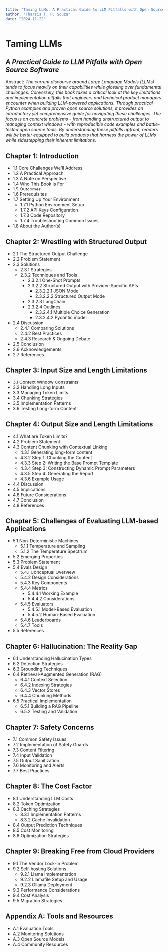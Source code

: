 ```yaml
---
title: "Taming LLMs: A Practical Guide to LLM Pitfalls with Open Source Software"
author: "Tharsis T. P. Souza"
date: "2024-11-22"
---
```


# Taming LLMs
## *A Practical Guide to LLM Pitfalls with Open Source Software*


Abstract: *The current discourse around Large Language Models (LLMs) tends to focus heavily on their capabilities while glossing over fundamental challenges. Conversely, this book takes a critical look at the key limitations and implementation pitfalls that engineers and technical product managers encounter when building LLM-powered applications. Through practical Python examples and proven open source solutions, it provides an introductory yet comprehensive guide for navigating these challenges. The focus is on concrete problems - from handling unstructured output to managing context windows - with reproducible code examples and battle-tested open source tools. By understanding these pitfalls upfront, readers will be better equipped to build products that harness the power of LLMs while sidestepping their inherent limitations.*


## Chapter 1: Introduction
- 1.1 Core Challenges We'll Address
- 1.2 A Practical Approach
- 1.3 A Note on Perspective
- 1.4 Who This Book Is For
- 1.5 Outcomes
- 1.6 Prerequisites
- 1.7 Setting Up Your Environment
  - 1.7.1 Python Environment Setup
  - 1.7.2 API Keys Configuration
  - 1.7.3 Code Repository
  - 1.7.4 Troubleshooting Common Issues
- 1.8 About the Author(s)

## Chapter 2: Wrestling with Structured Output
- 2.1 The Structured Output Challenge
- 2.2 Problem Statement
- 2.3 Solutions
  - 2.3.1 Strategies
  - 2.3.2 Techniques and Tools
    - 2.3.2.1 One-Shot Prompts
    - 2.3.2.2 Structured Output with Provider-Specific APIs
      - 2.3.2.2.1 JSON Mode
      - 2.3.2.2.2 Structured Output Mode
    - 2.3.2.3 LangChain
    - 2.3.2.4 Outlines
      - 2.3.2.4.1 Multiple Choice Generation
      - 2.3.2.4.2 Pydantic model
- 2.4 Discussion
  - 2.4.1 Comparing Solutions
  - 2.4.2 Best Practices
  - 2.4.3 Research & Ongoing Debate
- 2.5 Conclusion
- 2.6 Acknowledgements
- 2.7 References

## Chapter 3: Input Size and Length Limitations
- 3.1 Context Window Constraints
- 3.2 Handling Long Inputs
- 3.3 Managing Token Limits
- 3.4 Chunking Strategies
- 3.5 Implementation Patterns
- 3.6 Testing Long-form Content

## Chapter 4: Output Size and Length Limitations
- 4.1 What are Token Limits?
- 4.2 Problem Statement
- 4.3 Content Chunking with Contextual Linking
  - 4.3.1 Generating long-form content
  - 4.3.2 Step 1: Chunking the Content
  - 4.3.3 Step 2: Writing the Base Prompt Template
  - 4.3.4 Step 3: Constructing Dynamic Prompt Parameters
  - 4.3.5 Step 4: Generating the Report
  - 4.3.6 Example Usage
- 4.4 Discussion
- 4.5 Implications
- 4.6 Future Considerations
- 4.7 Conclusion
- 4.8 References

## Chapter 5: Challenges of Evaluating LLM-based Applications
- 5.1 Non-Deterministic Machines
  - 5.1.1 Temperature and Sampling
  - 5.1.2 The Temperature Spectrum
- 5.2 Emerging Properties
- 5.3 Problem Statement
- 5.4 Evals Design
  - 5.4.1 Conceptual Overview
  - 5.4.2 Design Considerations
  - 5.4.3 Key Components
  - 5.4.4 Metrics
    - 5.4.4.1 Working Example
    - 5.4.4.2 Considerations
  - 5.4.5 Evaluators
    - 5.4.5.1 Model-Based Evaluation
    - 5.4.5.2 Human-Based Evaluation
  - 5.4.6 Leaderboards
  - 5.4.7 Tools
- 5.5 References

## Chapter 6: Hallucination: The Reality Gap
- 6.1 Understanding Hallucination Types
- 6.2 Detection Strategies
- 6.3 Grounding Techniques
- 6.4 Retrieval-Augmented Generation (RAG)
  - 6.4.1 Context Selection
  - 6.4.2 Indexing Strategies
  - 6.4.3 Vector Stores
  - 6.4.4 Chunking Methods
- 6.5 Practical Implementation
  - 6.5.1 Building a RAG Pipeline
  - 6.5.2 Testing and Validation

## Chapter 7: Safety Concerns
- 7.1 Common Safety Issues
- 7.2 Implementation of Safety Guards
- 7.3 Content Filtering
- 7.4 Input Validation
- 7.5 Output Sanitization
- 7.6 Monitoring and Alerts
- 7.7 Best Practices

## Chapter 8: The Cost Factor
- 8.1 Understanding LLM Costs
- 8.2 Token Optimization
- 8.3 Caching Strategies
  - 8.3.1 Implementation Patterns
  - 8.3.2 Cache Invalidation
- 8.4 Output Prediction Techniques
- 8.5 Cost Monitoring
- 8.6 Optimization Strategies

## Chapter 9: Breaking Free from Cloud Providers
- 9.1 The Vendor Lock-in Problem
- 9.2 Self-hosting Solutions
  - 9.2.1 Llama Implementation
  - 9.2.2 Llamafile Setup and Usage
  - 9.2.3 Ollama Deployment
- 9.3 Performance Considerations
- 9.4 Cost Analysis
- 9.5 Migration Strategies


## Appendix A: Tools and Resources
- A.1 Evaluation Tools
- A.2 Monitoring Solutions
- A.3 Open Source Models
- A.4 Community Resources
